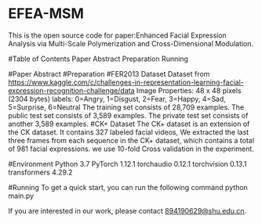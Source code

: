 # EFEA-MSM
This is the open source code for paper:Enhanced Facial Expression Analysis via Multi-Scale Polymerization and Cross-Dimensional Modulation.

#Table of Contents
Paper Abstract
Preparation
Running

#Paper Abstract
#Preparation
#FER2013 Dataset
Dataset from https://www.kaggle.com/c/challenges-in-representation-learning-facial-expression-recognition-challenge/data Image Properties: 48 x 48 pixels (2304 bytes) labels: 0=Angry, 1=Disgust, 2=Fear, 3=Happy, 4=Sad, 5=Surprise, 6=Neutral The training set consists of 28,709 examples. The public test set consists of 3,589 examples. The private test set consists of another 3,589 examples.
#CK+ Dataset
The CK+ dataset is an extension of the CK dataset. It contains 327 labeled facial videos, We extracted the last three frames from each sequence in the CK+ dataset, which contains a total of 981 facial expressions. we use 10-fold Cross validation in the experiment.

#Environment
Python 3.7
PyTorch 1.12.1
torchaudio 0.12.1
torchvision 0.13.1
transformers 4.29.2

#Running
To get a quick start, you can run the following command
python main.py

If you are interested in our work, please contact 894190629@shu.edu.cn.
